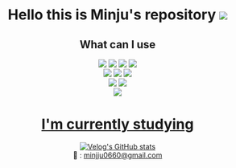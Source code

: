 
<div align="center">
    <h1> Hello this is Minju's repository 
        <a href="https://hits.seeyoufarm.com">
            <img src="https://hits.seeyoufarm.com/api/count/incr/badge.svg?url=https%3A%2F%2Fgithub.com%2Fdeli-ght&count_bg=%23ED6DA3&title_bg=%2386757E&icon_color=%23E1DEDE&title=hits&edge_flat=false"/>
        </a>
    </h1>
    
</div>

<div align="center">
    <h2>What can I use</h2>
    <img src="https://img.shields.io/badge/html5-%23E34F26.svg?style=for-the-badge&logo=html5&logoColor=white"/>
    <img src="https://img.shields.io/badge/css3-%231572B6.svg?style=for-the-badge&logo=css3&logoColor=white"/>
    <img src="https://img.shields.io/badge/javascript-%23323330.svg?style=for-the-badge&logo=javascript&logoColor=%23F7DF1E"/>
    <img src="https://img.shields.io/badge/typescript-%23007ACC.svg?style=for-the-badge&logo=typescript&logoColor=white"/><br/>
    <img src="https://img.shields.io/badge/node.js-6DA55F?style=for-the-badge&logo=node.js&logoColor=white"/>
    <img src="https://img.shields.io/badge/react-%2320232a.svg?style=for-the-badge&logo=react&logoColor=%2361DAFB"/>
    <img src="https://img.shields.io/badge/Next-black?style=for-the-badge&logo=next.js&logoColor=white"/><br/>
    <img src="https://img.shields.io/badge/SASS-hotpink.svg?style=for-the-badge&logo=SASS&logoColor=white"/>
    <img src="https://img.shields.io/badge/styled--components-DB7093?style=for-the-badge&logo=styled-components&logoColor=white"/><br/>
    <img src="https://img.shields.io/badge/strapi-%232E7EEA.svg?style=for-the-badge&logo=strapi&logoColor=white"/>
    <a href="https://github.com/deli-ght">
    <h1>I'm currently studying</h1> 

[![Velog's GitHub stats](https://velog-readme-stats.vercel.app/api?name=deli-ght&color=dark)](https://velog.io/@deli-ght)
      <br/> 📧 : <a mailto="minjju0660@gmail.com">minjju0660@gmail.com</a>
</div>
